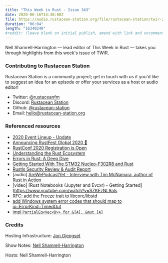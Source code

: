 ```yaml
---
title: "This Week in Rust - Issue 343"
date: 2020-06-16T14:30:00Z
file: https://audio.rustacean-station.org/file/rustacean-station/twir-2020-06-16.mp3 
duration: "06:04"
length: "16340240"
#reddit: (leave blank on initial publish, amend with link and uncomment this line after Reddit thread has been posted)
---
```


Nell Shamrell-Harrington — lead editor of This Week in Rust — takes you through highlights from this week's issue of TWiR.

<!--
The episode introduction goes here.
The first paragraph should ideally be short, and is used in various
places as a "short description" for the episode. Any subsequent
paragraphs show up as "expanded description".
-->

### Contributing to Rustacean Station

<!-- You can probably leave this as-is -->

Rustacean Station is a community project; get in touch with us if you'd like to suggest an idea for an episode or offer your services as a host or audio editor!

 - Twitter: [@rustaceanfm](https://twitter.com/rustaceanfm)
 - Discord: [Rustacean Station](https://discord.gg/cHc3Gyc)
 - Github: [@rustacean-station](https://github.com/rustacean-station/)
 - Email: [hello@rustacean-station.org](mailto:hello@rustacean-station.org)

### Referenced resources

- [2020 Event Lineup - Update](https://blog.rust-lang.org/2020/06/10/event-lineup-update.html)
- [Announcing RustFest Global 2020 🎉](https://blog.rustfest.eu/announcing-rustfest-2020)
- [RustConf 2020 Registration is Open](https://rustconf.com/)
- [Understanding the Rust Ecosystem](https://joeprevite.com/rust-lang-ecosystem)
- [Errors in Rust: A Deep Dive](https://www.halcyon.hr/posts/error-handling-in-rust/)
- [Getting Started With The STM32 Nucleo-F302R8 and Rust](https://blue42.net/code/rust/examples/embedded/nucleo-f30248/getting-started/post/)
- [Rustls Security Review & Audit Report](https://github.com/ctz/rustls/blob/master/audit/TLS-01-report.pdf)
- [audio] [AreWePodcastYet - Interview with Tim McNamara, author of Rust in Action](https://soundcloud.com/arewepodcastyet/awpy-05-tim-mcnamara-timclicks)
- [video] [Rust Notebooks (Jupyter and Evcxr) - Getting Started](https://www.youtube.com/watch?v=SZKEzNL9als
- [RFC: add the Freeze trait to libcore/libstd](https://github.com/rust-lang/rfcs/pull/2944)
- [add Windows system error codes that should map to io::ErrorKind::TimedOut](https://github.com/rust-lang/rust/pull/71756)
- [impl `PartialEq<Vec<B>> for &[A], &mut [A]`](https://github.com/rust-lang/rust/pull/71660)

### Credits

Hosting Infrastructure: [Jon Gjengset](https://twitter.com/jonhoo/)

Show Notes: [Nell Shamrell-Harrington](https://twitter.com/nellshamrell)

Hosts: Nell Shamrell-Harrington
